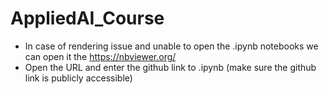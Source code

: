 # AppliedAI_Course


- In case of rendering issue and unable to open the .ipynb notebooks we can open it the https://nbviewer.org/
- Open the URL and enter the github link to .ipynb (make sure the github link is publicly accessible) 